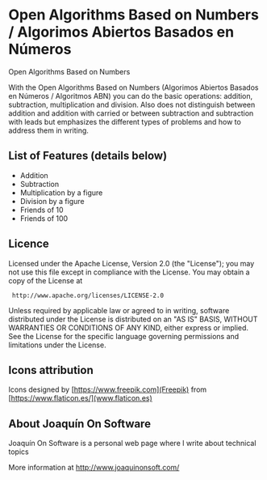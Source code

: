 Open Algorithms Based on Numbers / Algorimos Abiertos Basados en Números
===================

Open Algorithms Based on Numbers

With the Open Algorithms Based on Numbers  (Algorimos Abiertos Basados en Números / Algoritmos ABN)
you can do the basic operations: addition, subtraction, multiplication and division.
Also does not distinguish between addition and addition with carried or between subtraction and
subtraction with leads but emphasizes the different types of problems and how to address them in
writing.

## List of Features (details below)

- Addition
- Subtraction
- Multiplication by a figure
- Division by a figure
- Friends of 10
- Friends of 100

## Licence

Licensed under the Apache License, Version 2.0 (the "License");
you may not use this file except in compliance with the License.
You may obtain a copy of the License at

     http://www.apache.org/licenses/LICENSE-2.0

Unless required by applicable law or agreed to in writing, software
distributed under the License is distributed on an "AS IS" BASIS,
WITHOUT WARRANTIES OR CONDITIONS OF ANY KIND, either express or implied.
See the License for the specific language governing permissions and
limitations under the License.

## Icons attribution
Icons designed by [https://www.freepik.com](Freepik) from [https://www.flaticon.es/](www.flaticon.es)

## About Joaquín On Software

Joaquín On Software is a personal web page where I write about technical topics

More information at <http://www.joaquinonsoft.com/>

